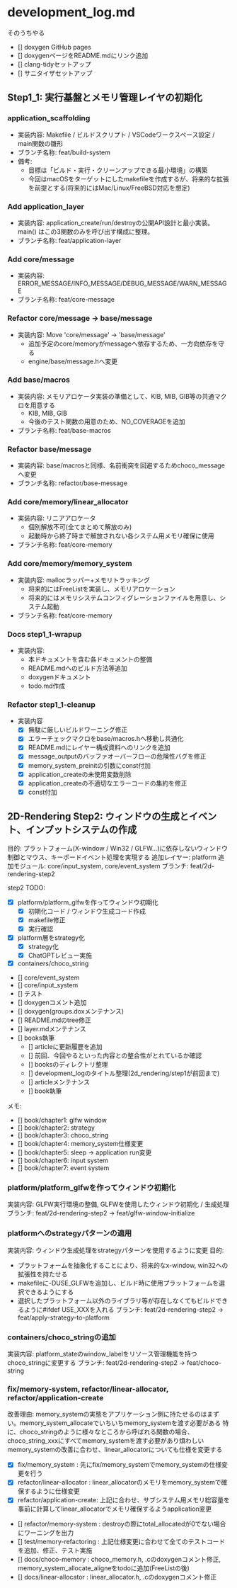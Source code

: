 # development_log.md

そのうちやる
- [] doxygen GitHub pages
- [] doxygenページをREADME.mdにリンク追加
- [] clang-tidyセットアップ
- [] サニタイザセットアップ

## Step1_1: 実行基盤とメモリ管理レイヤの初期化

### application_scaffolding

- 実装内容: Makefile / ビルドスクリプト / VSCodeワークスペース設定 / main関数の雛形
- ブランチ名称: feat/build-system
- 備考:
  - 目標は「ビルド・実行・クリーンアップできる最小環境」の構築
  - 今回はmacOSをターゲットにしたmakefileを作成するが、将来的な拡張を前提とする(将来的にはMac/Linux/FreeBSD対応を想定)

### Add application_layer

- 実装内容: application_create/run/destroyの公開API設計と最小実装。main() はこの3関数のみを呼び出す構成に整理。
- ブランチ名称: feat/application-layer

### Add core/message

- 実装内容: ERROR_MESSAGE/INFO_MESSAGE/DEBUG_MESSAGE/WARN_MESSAGE
- ブランチ名称: feat/core-message

### Refactor core/message -> base/message

- 実装内容: Move 'core/message' -> 'base/message'
  - 追加予定のcore/memoryがmessageへ依存するため、一方向依存を守る
  - engine/base/message.hへ変更

### Add base/macros

- 実装内容: メモリアロケータ実装の準備として、KIB, MIB, GIB等の共通マクロを用意する
  - KIB, MIB, GIB
  - 今後のテスト関数の用意のため、NO_COVERAGEを追加
- ブランチ名称: feat/base-macros

### Refactor base/message

- 実装内容: base/macrosと同様、名前衝突を回避するためchoco_messageへ変更
- ブランチ名称: refactor/base-message

### Add core/memory/linear_allocator

- 実装内容: リニアアロケータ
  - 個別解放不可(全てまとめて解放のみ)
  - 起動時から終了時まで解放されない各システム用メモリ確保に使用
- ブランチ名称: feat/core-memory

### Add core/memory/memory_system

- 実装内容: mallocラッパー+メモリトラッキング
  - 将来的にはFreeListを実装し、メモリアロケーション
  - 将来的にはメモリシステムコンフィグレーションファイルを用意し、システム起動
- ブランチ名称: feat/core-memory

### Docs step1_1-wrapup

- 実装内容:
  - 本ドキュメントを含む各ドキュメントの整備
  - README.mdへのビルド方法等追加
  - doxygenドキュメント
  - todo.md作成

### Refactor step1_1-cleanup

- 実装内容
  - [x] 無駄に厳しいビルドワーニング修正
  - [x] エラーチェックマクロをbase/macros.hへ移動し共通化
  - [x] README.mdにレイヤー構成資料へのリンクを追加
  - [x] message_outputのバッファオーバーフローの危険性バグを修正
  - [x] memory_system_preinitの引数にconst付加
  - [x] application_createの未使用変数削除
  - [x] application_createの不適切なエラーコードの集約を修正
  - [x] const付加

## 2D-Rendering Step2: ウィンドウの生成とイベント、インプットシステムの作成

目的: プラットフォーム(X-window / Win32 / GLFW...)に依存しないウィンドウ制御とマウス、キーボードイベント処理を実現する
追加レイヤー: platform
追加モジュール: core/input_system, core/event_system
ブランチ: feat/2d-rendering-step2

step2 TODO:
 - [x] platform/platform_glfwを作ってウィンドウ初期化
   - [x] 初期化コード / ウィンドウ生成コード作成
   - [x] makefile修正
   - [x] 実行確認
 - [x] platform層をstrategy化
   - [x] strategy化
   - [x] ChatGPTレビュー実施
 - [x] containers/choco_string
 - [] core/event_system
 - [] core/input_system
 - [] テスト
 - [] doxygenコメント追加
 - [] doxygen(groups.doxメンテナンス)
 - [] README.mdのtree修正
 - [] layer.mdメンテナンス
 - [] books執筆
   - [] articleに更新履歴を追加
   - [] 前回、今回やるといった内容との整合性がとれているか確認
   - [] booksのディレクトリ整理
   - [] development_logのタイトル整理(2d_rendering/step1が前回まで)
   - [] articleメンテナンス
   - [] book執筆

メモ:
 - [] book/chapter1: glfw window
 - [] book/chapter2: strategy
 - [] book/chapter3: choco_string
 - [] book/chapter4: memory_system仕様変更
 - [] book/chapter5: sleep -> application run変更
 - [] book/chapter6: input system
 - [] book/chapter7: event system

### platform/platform_glfwを作ってウィンドウ初期化

実装内容: GLFW実行環境の整備, GLFWを使用したウィンドウ初期化 / 生成処理
ブランチ: feat/2d-rendering-step2 -> feat/glfw-window-initialize

### platformへのstrategyパターンの適用

実装内容: ウィンドウ生成処理をstrategyパターンを使用するように変更
目的:
 - プラットフォームを抽象化することにより、将来的なx-window, win32への拡張性を持たせる
 - makefileに-DUSE_GLFWを追加し、ビルド時に使用プラットフォームを選択できるようにする
 - 選択したプラットフォーム以外のライブラリ等が存在しなくてもビルドできるように#ifdef USE_XXXを入れる
ブランチ: feat/2d-rendering-step2 -> feat/apply-strategy-to-platform

### containers/choco_stringの追加

実装内容: platform_stateのwindow_labelをリソース管理機能を持つchoco_stringに変更する
ブランチ: feat/2d-rendering-step2 -> feat/choco-string

### fix/memory-system, refactor/linear-allocator, refactor/application-create

改善理由:
memory_systemの実態をアプリケーション側に持たせるのはまずい。memory_system_allocateでいちいちmemory_systemを渡す必要がある
特に、choco_stringのように様々なところから呼ばれる関数の場合、choco_string_xxxにすべてmemory_systemを渡す必要があり煩わしい
memory_systemの改善に合わせ、linear_allocatorについても仕様を変更する

- [x] fix/memory_system          : 先にfix/memory_systemでmemory_systemの仕様変更を行う
- [x] refactor/linear-allocator  : linear_allocatorのメモリをmemory_systemで確保するように仕様変更
- [x] refactor/application-create: 上記に合わせ、サブシステム用メモリ総容量を事前に計算してlinear_allocatorでメモリ確保するようapplication変更
- [] refactor/memory-system      : destroyの際にtotal_allocatedが0でない場合にワーニングを出力
- [] test/memory-refactoring     : 上記仕様変更に合わせて全てのテストコードを追加、修正、テスト実施
- [] docs/choco-memory           : choco_memory.h, .cのdoxygenコメント修正, memory_system_allocate_aligneをtodoに追加(FreeListの後)
- [] docs/linear-allocator       : linear_allocator.h, .cのdoxygenコメント修正
